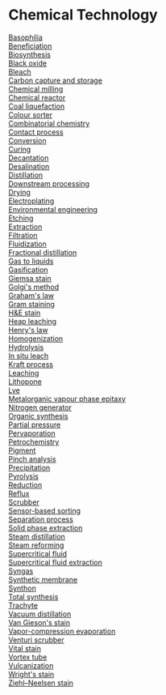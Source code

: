 # Chemical Technology
[Basophilia](https://en.wikipedia.org/wiki/Basophilia)<br>
[Beneficiation](https://en.wikipedia.org/wiki/Beneficiation)<br>
[Biosynthesis](https://en.wikipedia.org/wiki/Biosynthesis)<br>
[Black oxide](https://en.wikipedia.org/wiki/Black_oxide)<br>
[Bleach](https://en.wikipedia.org/wiki/Bleach)<br>
[Carbon capture and storage](https://en.wikipedia.org/wiki/Carbon_capture_and_storage)<br>
[Chemical milling](https://en.wikipedia.org/wiki/Chemical_milling)<br>
[Chemical reactor](https://en.wikipedia.org/wiki/Chemical_reactor)<br>
[Coal liquefaction](https://en.wikipedia.org/wiki/Coal_liquefaction)<br>
[Colour sorter](https://en.wikipedia.org/wiki/Colour_sorter)<br>
[Combinatorial chemistry](https://en.wikipedia.org/wiki/Combinatorial_chemistry)<br>
[Contact process](https://en.wikipedia.org/wiki/Contact_process)<br>
[Conversion](https://en.wikipedia.org/wiki/Conversion_(chemistry))<br>
[Curing](https://en.wikipedia.org/wiki/Curing_(chemistry))<br>
[Decantation](https://en.wikipedia.org/wiki/Decantation)<br>
[Desalination](https://en.wikipedia.org/wiki/Desalination)<br>
[Distillation](https://en.wikipedia.org/wiki/Distillation)<br>
[Downstream processing](https://en.wikipedia.org/wiki/Downstream_processing)<br>
[Drying](https://en.wikipedia.org/wiki/Drying)<br>
[Electroplating](https://en.wikipedia.org/wiki/Electroplating)<br>
[Environmental engineering](https://en.wikipedia.org/wiki/Environmental_engineering)<br>
[Etching](https://en.wikipedia.org/wiki/Etching_(microfabrication))<br>
[Extraction](https://en.wikipedia.org/wiki/Extraction_(chemistry))<br>
[Filtration](https://en.wikipedia.org/wiki/Filtration)<br>
[Fluidization](https://en.wikipedia.org/wiki/Fluidization)<br>
[Fractional distillation](https://en.wikipedia.org/wiki/Fractional_distillation)<br>
[Gas to liquids](https://en.wikipedia.org/wiki/Gas_to_liquids)<br>
[Gasification](https://en.wikipedia.org/wiki/Gasification)<br>
[Giemsa stain](https://en.wikipedia.org/wiki/Giemsa_stain)<br>
[Golgi's method](https://en.wikipedia.org/wiki/Golgi%27s_method)<br>
[Graham's law](https://en.wikipedia.org/wiki/Graham%27s_law)<br>
[Gram staining](https://en.wikipedia.org/wiki/Gram_staining)<br>
[H&E stain](https://en.wikipedia.org/wiki/H%26E_stain)<br>
[Heap leaching](https://en.wikipedia.org/wiki/Heap_leaching)<br>
[Henry's law](https://en.wikipedia.org/wiki/Henry%27s_law)<br>
[Homogenization](https://en.wikipedia.org/wiki/Homogenization_(chemistry))<br>
[Hydrolysis](https://en.wikipedia.org/wiki/Hydrolysis)<br>
[In situ leach](https://en.wikipedia.org/wiki/In_situ_leach)<br>
[Kraft process](https://en.wikipedia.org/wiki/Kraft_process)<br>
[Leaching](https://en.wikipedia.org/wiki/Leaching_(chemistry))<br>
[Lithopone](https://en.wikipedia.org/wiki/Lithopone)<br>
[Lye](https://en.wikipedia.org/wiki/Lye)<br>
[Metalorganic vapour phase epitaxy](https://en.wikipedia.org/wiki/Metalorganic_vapour_phase_epitaxy)<br>
[Nitrogen generator](https://en.wikipedia.org/wiki/Nitrogen_generator)<br>
[Organic synthesis](https://en.wikipedia.org/wiki/Organic_synthesis)<br>
[Partial pressure](https://en.wikipedia.org/wiki/Partial_pressure)<br>
[Pervaporation](https://en.wikipedia.org/wiki/Pervaporation)<br>
[Petrochemistry](https://en.wikipedia.org/wiki/Petrochemistry)<br>
[Pigment](https://en.wikipedia.org/wiki/Pigment)<br>
[Pinch analysis](https://en.wikipedia.org/wiki/Pinch_analysis)<br>
[Precipitation](https://en.wikipedia.org/wiki/Precipitation_(chemistry))<br>
[Pyrolysis](https://en.wikipedia.org/wiki/Pyrolysis)<br>
[Reduction](https://en.wikipedia.org/wiki/Reduction_(cooking))<br>
[Reflux](https://en.wikipedia.org/wiki/Reflux)<br>
[Scrubber](https://en.wikipedia.org/wiki/Scrubber)<br>
[Sensor-based sorting](https://en.wikipedia.org/wiki/Sensor-based_sorting)<br>
[Separation process](https://en.wikipedia.org/wiki/Separation_process)<br>
[Solid phase extraction](https://en.wikipedia.org/wiki/Solid_phase_extraction)<br>
[Steam distillation](https://en.wikipedia.org/wiki/Steam_distillation)<br>
[Steam reforming](https://en.wikipedia.org/wiki/Steam_reforming)<br>
[Supercritical fluid](https://en.wikipedia.org/wiki/Supercritical_fluid)<br>
[Supercritical fluid extraction](https://en.wikipedia.org/wiki/Supercritical_fluid_extraction)<br>
[Syngas](https://en.wikipedia.org/wiki/Syngas)<br>
[Synthetic membrane](https://en.wikipedia.org/wiki/Synthetic_membrane)<br>
[Synthon](https://en.wikipedia.org/wiki/Synthon)<br>
[Total synthesis](https://en.wikipedia.org/wiki/Total_synthesis)<br>
[Trachyte](https://en.wikipedia.org/wiki/Trachyte)<br>
[Vacuum distillation](https://en.wikipedia.org/wiki/Vacuum_distillation)<br>
[Van Gieson's stain](https://en.wikipedia.org/wiki/Van_Gieson%27s_stain)<br>
[Vapor-compression evaporation](https://en.wikipedia.org/wiki/Vapor-compression_evaporation)<br>
[Venturi scrubber](https://en.wikipedia.org/wiki/Venturi_scrubber)<br>
[Vital stain](https://en.wikipedia.org/wiki/Vital_stain)<br>
[Vortex tube](https://en.wikipedia.org/wiki/Vortex_tube)<br>
[Vulcanization](https://en.wikipedia.org/wiki/Vulcanization)<br>
[Wright's stain](https://en.wikipedia.org/wiki/Wright%27s_stain)<br>
[Ziehl–Neelsen stain](https://en.wikipedia.org/wiki/Ziehl–Neelsen_stain)<br>
